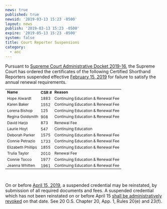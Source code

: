 ```yaml
---
news: true
published: true
newsid: '2019-03-13 15:23 -0500'
layout: news
publish: '2019-03-13 15:23 -0500'
expire: '2019-05-13 15:23 -0500'
system: false
title: Court Reporter Suspensions
category:
  - aoc
---
```

Pursuant to <a href="http://www.oscn.net/applications/oscn/DeliverDocument.asp?CiteID=483490">Supreme Court Administrative Docket 2019-16</a>, the Supreme Court has ordered the certificates of the following Certified Shorthand Reporters suspended effective <u>February 15, 2019</u> for failure to satisfy the annual renewal requirements.

<table style="font-size: 12px;">
<tr>
<td><b>Name</b></td>
<td style="padding: 0 2px;"><b>CSR&nbsp;#</b></td>
<td><b>Reason</b></td>
</tr>  
<tr>
<td>Hope Alwardt</td>
<td style="padding: 0 2px;">1883</td>
<td>Continuing Education & Renewal Fee</td>
</tr>
<tr>
<td>Karen Baker</td>
<td style="padding: 0 2px;">1552</td>
<td>Continuing Education & Renewal Fee</td>
</tr>
<tr>
<td>Lorena Bishop</td>
<td style="padding: 0 2px;">125</td>
<td>Continuing Education & Renewal Fee</td>
</tr>
<tr>
<td>Regina Goldsmith</td>
<td style="padding: 0 2px;">908</td>
<td>Continuing Education & Renewal Fee</td>
</tr>
<tr>
<td>David Harjo</td>
<td style="padding: 0 2px;">873</td>
<td>Renewal Fee</td>
</tr>
<tr>
<td>Laurie Hoyt</td>
<td style="padding: 0 2px;">547</td>
<td>Continuing Education</td>
</tr>
<tr>
<td>Deborah Parker</td>
<td style="padding: 0 2px;">1575</td>
<td>Continuing Education & Renewal Fee</td>
</tr>
<tr>
<td>Connie Petrazio</td>
<td style="padding: 0 2px;">1733</td>
<td>Continuing Education & Renewal Fee</td>
</tr>
<tr>
<td>Elizabeth Phillips</td>
<td style="padding: 0 2px;">1855</td>
<td>Continuing Education & Renewal Fee</td>
</tr>
<tr>
<td>Trulia Taylor</td>
<td style="padding: 0 2px;">2010</td>
<td>Renewal Fee</td>
</tr>
<tr>
<td>Connie Tocco</td>
<td style="padding: 0 2px;">1977</td>
<td>Continuing Education & Renewal Fee</td>
</tr>
<tr>
<td>Jeanna Whitten</td>
<td style="padding: 0 2px;">1961</td>
<td>Continuing Education & Renewal Fee</td>
</tr>
</table>

<br/>

On or before <u>April 15, 2019</u>, a suspended credential may be reinstated, by submission of all required documents and fees. A suspended credential which has not been reinstated on or before April 15 <u>shall be administratively revoked</u> on that date. See 20 O.S. Chapter 20, App. 1, Rules 20(e) and 23(f).
